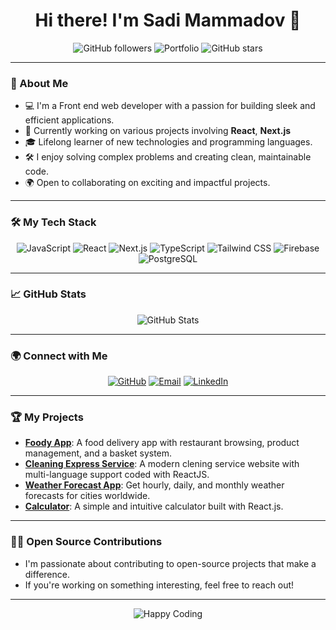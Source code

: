 <h1 align="center">Hi there! I'm Sadi Mammadov 👋</h1>

<p align="center">
  <img src="https://img.shields.io/github/followers/Sedi98?label=Follow%20Me&style=social" alt="GitHub followers" />
  <img src="https://img.shields.io/badge/Portfolio%20Website-Visit-blueviolet?style=flat&logo=web" alt="Portfolio" />
  <img src="https://img.shields.io/github/stars/Sedi98?style=social" alt="GitHub stars" />
</p>

---

### 🌟 About Me

- 💻 I'm a Front end web developer with a passion for building sleek and efficient applications.
- 🚀 Currently working on various projects involving **React**, **Next.js**
- 🎓 Lifelong learner of new technologies and programming languages.
- 🛠️ I enjoy solving complex problems and creating clean, maintainable code.
- 🌍 Open to collaborating on exciting and impactful projects.

---

### 🛠️ My Tech Stack

<p align="center">
  <img src="https://img.shields.io/badge/JavaScript-F7DF1E?style=flat&logo=javascript&logoColor=black" alt="JavaScript" />
  <img src="https://img.shields.io/badge/React-61DAFB?style=flat&logo=react&logoColor=white" alt="React" />
  <img src="https://img.shields.io/badge/Next.js-000000?style=flat&logo=nextdotjs&logoColor=white" alt="Next.js" />
  <img src="https://img.shields.io/badge/TypeScript-007ACC?style=flat&logo=typescript&logoColor=white" alt="TypeScript" />
  <img src="https://img.shields.io/badge/Tailwind_CSS-38B2AC?style=flat&logo=tailwind-css&logoColor=white" alt="Tailwind CSS" />
  <img src="https://img.shields.io/badge/Firebase-FFCA28?style=flat&logo=firebase&logoColor=white" alt="Firebase" />
  <img src="https://img.shields.io/badge/PostgreSQL-336791?style=flat&logo=postgresql&logoColor=white" alt="PostgreSQL" />
</p>

---

### 📈 GitHub Stats

<p align="center">
  <img src="https://github-readme-stats.vercel.app/api?username=Sedi98&show_icons=true&theme=radical" alt="GitHub Stats" />
</p>

---

### 🌍 Connect with Me

<p align="center">
  <a href="https://github.com/Sedi98"><img src="https://img.shields.io/badge/GitHub-181717?style=flat&logo=github&logoColor=white" alt="GitHub"></a>
  <a href="mailto:sedi9816@gmail.com"><img src="https://img.shields.io/badge/Email-D14836?style=flat&logo=gmail&logoColor=white" alt="Email"></a>
  <a href="https://www.linkedin.com/in/sadi-mammadov-62a5a6229/"><img src="https://img.shields.io/badge/LinkedIn-0077B5?style=flat&logo=linkedin&logoColor=white" alt="LinkedIn"></a>
</p>

---

### 🏆 My Projects

- **[Foody App](https://github.com/Sedi98/foody-vite)**: A food delivery app with restaurant browsing, product management, and a basket system.
- **[Cleaning Express Service](https://cleaningexpress.az/)**: A modern clening service website with multi-language support coded with ReactJS.
- **[Weather Forecast App](https://github.com/Sedi98/WeatherForecastGlobal)**: Get hourly, daily, and monthly weather forecasts for cities worldwide.
- **[Calculator](https://github.com/Sedi98/ReactCalculator)**: A simple and intuitive calculator built with React.js.

---

### 🧑‍💻 Open Source Contributions

- I'm passionate about contributing to open-source projects that make a difference.
- If you're working on something interesting, feel free to reach out!

---

<p align="center">
  <img src="https://img.shields.io/badge/Happy%20Coding-0078D4?style=flat&logo=azuredevops&logoColor=white" alt="Happy Coding">
</p>
